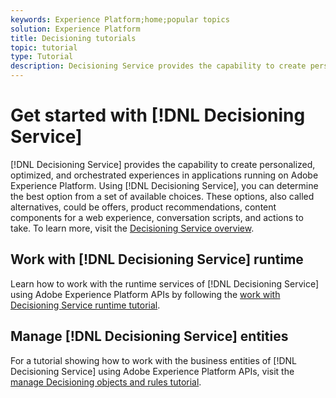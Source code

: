 ```yaml
---
keywords: Experience Platform;home;popular topics
solution: Experience Platform
title: Decisioning tutorials
topic: tutorial
type: Tutorial
description: Decisioning Service provides the capability to create personalized, optimized, and orchestrated experiences in applications running on Adobe Experience Platform. Using Decisioning Service, you can determine the best option from a set of available choices.
---
```


# Get started with [!DNL Decisioning Service]

[!DNL Decisioning Service] provides the capability to create personalized, optimized, and orchestrated experiences in applications running on Adobe Experience Platform. Using [!DNL Decisioning Service], you can determine the best option from a set of available choices. These options, also called alternatives, could be offers, product recommendations, content components for a web experience, conversation scripts, and actions to take. To learn more, visit the [Decisioning Service overview](../decisioning-service/home.md).

## Work with [!DNL Decisioning Service] runtime

Learn how to work with the runtime services of [!DNL Decisioning Service] using Adobe Experience Platform APIs by following the [work with Decisioning Service runtime tutorial](../decisioning-service/tutorials/runtime.md).

## Manage [!DNL Decisioning Service] entities

For a tutorial showing how to work with the business entities of [!DNL Decisioning Service] using Adobe Experience Platform APIs, visit the [manage Decisioning objects and rules tutorial](../decisioning-service/tutorials/entities.md).